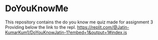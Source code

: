 # DoYouKnowMe
 This repository contains the do you know me quiz made for assignment 3 
 Providing below the link to the repl.
https://replit.com/@Jatin-KumarKum1/DoYouKnowJatin-1?embed=1&output=1#index.js
